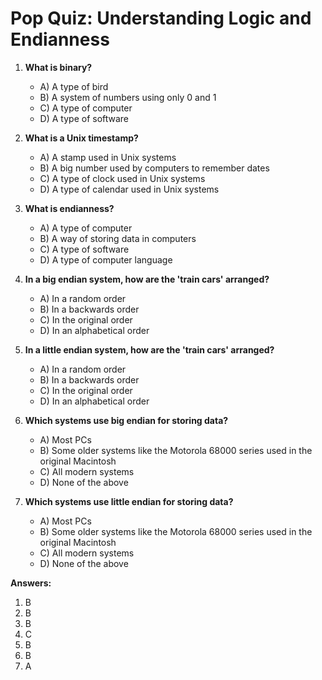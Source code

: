 # Pop Quiz: Understanding Logic and Endianness

1. **What is binary?**
   - A) A type of bird
   - B) A system of numbers using only 0 and 1
   - C) A type of computer
   - D) A type of software

2. **What is a Unix timestamp?**
   - A) A stamp used in Unix systems
   - B) A big number used by computers to remember dates
   - C) A type of clock used in Unix systems
   - D) A type of calendar used in Unix systems

3. **What is endianness?**
   - A) A type of computer
   - B) A way of storing data in computers
   - C) A type of software
   - D) A type of computer language

4. **In a big endian system, how are the 'train cars' arranged?**
   - A) In a random order
   - B) In a backwards order
   - C) In the original order
   - D) In an alphabetical order

5. **In a little endian system, how are the 'train cars' arranged?**
   - A) In a random order
   - B) In a backwards order
   - C) In the original order
   - D) In an alphabetical order

6. **Which systems use big endian for storing data?**
   - A) Most PCs
   - B) Some older systems like the Motorola 68000 series used in the original Macintosh
   - C) All modern systems
   - D) None of the above

7. **Which systems use little endian for storing data?**
   - A) Most PCs
   - B) Some older systems like the Motorola 68000 series used in the original Macintosh
   - C) All modern systems
   - D) None of the above

**Answers:**
1. B
2. B
3. B
4. C
5. B
6. B
7. A

